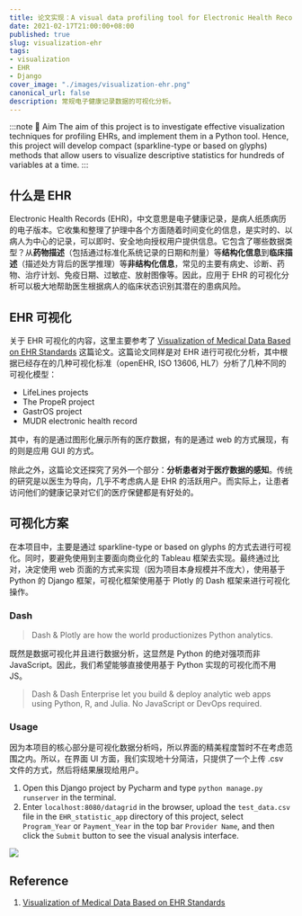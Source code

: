 ```yaml
---
title: 论文实现：A visual data profiling tool for Electronic Health Records (EHRs) dataset
date: 2021-02-17T21:00:00+08:00
published: true
slug: visualization-ehr
tags:
- visualization
- EHR
- Django
cover_image: "./images/visualization-ehr.png"
canonical_url: false
description: 常规电子健康记录数据的可视化分析。
---
```


:::note 🎯 Aim
The aim of this project is to investigate effective visualization techniques for profiling EHRs, and implement them in a Python tool. Hence, this project will develop compact (sparkline-type or based on glyphs) methods that allow users to visualize descriptive statistics for hundreds of variables at a time.
:::

## 什么是 EHR

Electronic Health Records (EHR)，中文意思是电子健康记录，是病人纸质病历的电子版本。它收集和整理了护理中各个方面随着时间变化的信息，是实时的、以病人为中心的记录，可以即时、安全地向授权用户提供信息。它包含了哪些数据类型？从**药物描述**（包括通过标准化系统记录的日期和剂量）等**结构化信息**到**临床描述**（描述处方背后的医学推理）等**非结构化信息**，常见的主要有病史、诊断、药物、治疗计划、免疫日期、过敏症、放射图像等。因此，应用于 EHR 的可视化分析可以极大地帮助医生根据病人的临床状态识别其潜在的患病风险。

## EHR 可视化

关于 EHR 可视化的内容，这里主要参考了 [Visualization of Medical Data Based on EHR Standards](https://pdfs.semanticscholar.org/0cf2/2fdf7c1d86ce2f7a1462a2b08c015289c8e1.pdf) 这篇论文。这篇论文同样是对 EHR 进行可视化分析，其中根据已经存在的几种可视化标准（openEHR, ISO 13606, HL7）分析了几种不同的可视化模型：

* LifeLines projects
* The PropeR project
* GastrOS project
* MUDR electronic health record

其中，有的是通过图形化展示所有的医疗数据，有的是通过 web 的方式展现，有的则是应用 GUI 的方式。

除此之外，这篇论文还探究了另外一个部分：**分析患者对于医疗数据的感知**。传统的研究是以医生为导向，几乎不考虑病人是 EHR 的活跃用户。而实际上，让患者访问他们的健康记录对它们的医疗保健都是有好处的。

## 可视化方案

在本项目中，主要是通过 sparkline-type or based on glyphs 的方式去进行可视化。同时，要避免使用到主要面向商业化的 Tableau 框架去实现。最终通过比对，决定使用 web 页面的方式来实现（因为项目本身规模并不庞大），使用基于 Python 的 Django 框架，可视化框架使用基于 Plotly 的 Dash 框架来进行可视化操作。

### Dash

> Dash & Plotly
are how the world productionizes Python analytics.

既然是数据可视化并且进行数据分析，这显然是 Python 的绝对强项而非 JavaScript。因此，我们希望能够直接使用基于 Python 实现的可视化而不用 JS。

> Dash & Dash Enterprise let you build & deploy analytic web apps using Python, R, and Julia. No JavaScript or DevOps required.

### Usage

因为本项目的核心部分是可视化数据分析吗，所以界面的精美程度暂时不在考虑范围之内。所以，在界面 UI 方面，我们实现地十分简洁，只提供了一个上传 .csv 文件的方式，然后将结果展现给用户。

1. Open this Django project by Pycharm and type `python manage.py runserver` in the terminal.
2. Enter `localhost:8080/datagrid` in the browser, upload the `test_data.csv` file in the `EHR_statistic_app` directory of this project, select `Program_Year` or `Payment_Year` in the top bar `Provider Name`, and then click the `Submit` button to see the visual analysis interface.

![](https://i.loli.net/2021/02/19/q8hyvJZ1tWAkCU6.png)

## Reference

1. [Visualization of Medical Data Based on EHR Standards](https://pdfs.semanticscholar.org/0cf2/2fdf7c1d86ce2f7a1462a2b08c015289c8e1.pdf)